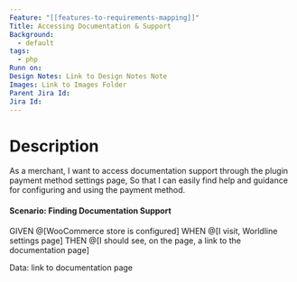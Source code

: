 ```yaml
---
Feature: "[[features-to-requirements-mapping]]"
Title: Accessing Documentation & Support
Background:
  - default
tags:
  - php
Runn on:
Design Notes: Link to Design Notes Note
Images: Link to Images Folder
Parent Jira Id: 
Jira Id: 
---
```


# Description

As a merchant,
I want to access documentation support through the plugin payment method settings page,
So that I can easily find help and guidance for configuring and using the payment method.

#### Scenario: Finding Documentation Support

GIVEN @[WooCommerce store is configured]
WHEN @[I visit, Worldline settings page]
THEN @[I should see, on the page, a link to the documentation page]

Data: link to documentation page
